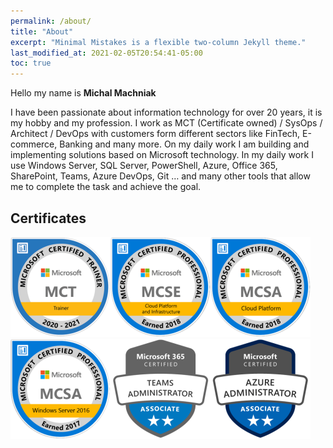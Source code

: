 ```yaml
---
permalink: /about/
title: "About"
excerpt: "Minimal Mistakes is a flexible two-column Jekyll theme."
last_modified_at: 2021-02-05T20:54:41-05:00
toc: true
---
```


Hello my name is **Michal Machniak**

I have been passionate about information technology for over 20 years, it is my hobby and my profession. I work as MCT (Certificate owned) / SysOps / Architect / DevOps with customers form different sectors like FinTech, E-commerce, Banking and many more. On my daily work I am building and implementing solutions based on Microsoft technology. In my daily work I use Windows Server, SQL Server, PowerShell, Azure, Office 365, SharePoint, Teams, Azure DevOps, Git … and many other tools that allow me to complete the task and achieve the goal.

## Certificates

![](/assets/images/Certs/MCT-Microsoft_Certified_Trainer.png)![](/assets/images/Certs/MCSE-Cloud-Platform-Infrastructure-2018.png)![](/assets/images/Certs/MCSA-Cloud-Platform-2018.png)
![](/assets/images/Certs/MCSA_Windows_Server_2016_2017-01.png)![](/assets/images/Certs/CERT-Associate-Microsoft365-Teams-Administrator.png)![](/assets/images/Certs/azure-administrator-associate.png)
